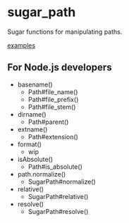 # sugar_path

Sugar functions for manipulating paths.

[examples](https://github.com/iheyunfei/sugar_path/tree/main/tests)

## For Node.js developers

- basename()
  - Path#file_name()
  - Path#file_prefix()
  - Path#file_stem()
- dirname()
  - Path#parent()
- extname()
  - Path#extension()
- format()
  - wip
- isAbsolute()
  - Path#is_absolute()
- path.normalize()
  - SugarPath#normalize()
- relative()
  - SugarPath#relative()
- resolve()
  - SugarPath#resolve()

